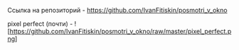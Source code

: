 Ссылка на репозиторий - https://github.com/IvanFitiskin/posmotri_v_okno

pixel perfect (почти) - ![https://github.com/IvanFitiskin/posmotri_v_okno/raw/master/pixel_perfect.png]